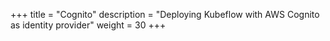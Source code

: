 +++
title = "Cognito"
description = "Deploying Kubeflow with AWS Cognito as identity provider"
weight = 30
+++
